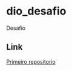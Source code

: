 # dio_desafio
Desafio

## Link

[Primeiro repositorio](https://github.com/alexbarross/dio_desafio/edit/main/README.md)
